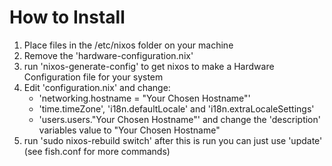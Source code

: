 # How to Install
  1. Place files in the /etc/nixos folder on your machine
  2. Remove the 'hardware-configuration.nix'
  3. run 'nixos-generate-config' to get nixos to make a Hardware Configuration file for your system
  4. Edit 'configuration.nix' and change:
       - 'networking.hostname = "Your Chosen Hostname"'
       - 'time.timeZone', 'i18n.defaultLocale' and 'i18n.extraLocaleSettings'
       - 'users.users."Your Chosen Hostname"' and change the 'description' variables value to "Your Chosen Hostname"
  5. run 'sudo nixos-rebuild switch' after this is run you can just use 'update' (see fish.conf for more commands)
